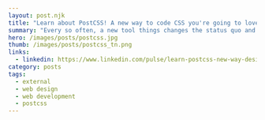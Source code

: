 ```yaml
---
layout: post.njk
title: "Learn about PostCSS! A new way to code CSS you're going to love"
summary: "Every so often, a new tool things changes the status quo and makes doing your job easier. First, there was Sass, Less and now, there's a new kid in town called PostCSS. It's changing how web designers and developers work. You should check it out because you're going to love it. In this article, I'll show you what the fuss is all about and show you some videos of PostCSS in action from a couple of my lynda.com courses."
hero: /images/posts/postcss.jpg
thumb: /images/posts/postcss_tn.png
links:
  - linkedin: https://www.linkedin.com/pulse/learn-postcss-new-way-design-code-css-youre-going-love-ray-villalobos
category: posts
tags:
  - external
  - web design
  - web development
  - postcss
---
```

